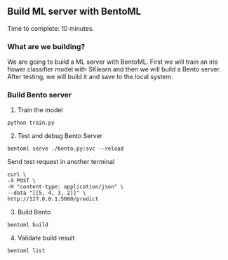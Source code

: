 ## Build ML server with BentoML

Time to complete: 10 minutes.

### What are we building?

We are going to build a ML server with BentoML. First we will train an iris flower classifier model with SKlearn and then we will build a Bento server. After testing, we will build it and save to the local system.


### Build Bento server

1. Train the model

```
python train.py
```

2. Test and debug Bento Server

```
bentoml serve ./bento.py:svc --reload
```

Send test request in another terminal

```
curl \
-X POST \
-H "content-type: application/json" \
--data "[[5, 4, 3, 2]]" \
http://127.0.0.1:5000/predict
```


3. Build Bento 

```
bentoml build
```

4. Validate build result

```
bentoml list
```
